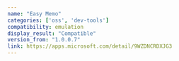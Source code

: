 ```yaml
---
name: "Easy Memo"
categories: ['oss', 'dev-tools']
compatibility: emulation
display_result: "Compatible"
version_from: "1.0.0.7"
link: https://apps.microsoft.com/detail/9WZDNCRDXJG3
---
```

